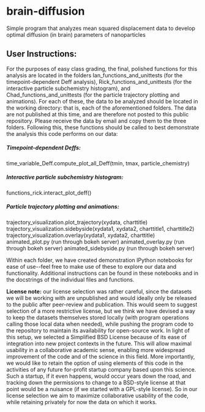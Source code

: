 # brain-diffusion
Simple program that analyzes mean squared displacement data to develop optimal diffusion (in brain) parameters of nanoparticles

## User Instructions:

For the purposes of easy class grading, the final, polished functions for this analysis are located in the folders Ian_functions_and_unittests (for the timepoint-dependent Deff analysis), Rick_functions_and_unittests (for the interactive particle subchemistry histogram), and Chad_functions_and_unittests (for the particle trajectory plotting and animations).  For each of these, the data to be analyzed should be located in the working directory: that is, each of the aforementioned folders.  The data are not published at this time, and are therefore not posted to this public repository.  Please receive the data by email and copy them to the three folders.  Following this, these functions should be called to best demonstrate the analysis this code performs on our data:

##### Timepoint-dependent Deffs:
time_variable_Deff.compute_plot_all_Deff(tmin, tmax, particle_chemistry)

##### Interactive particle subchemistry histogram:
functions_rick.interact_plot_deff()

##### Particle trajectory plotting and animations:
trajectory_visualization.plot_trajectory(xydata, charttitle)
trajectory_visualization.sidebyside(xydata1, xydata2, charttitle1, charttitle2)
trajectory_visualization.overlay(xydata1, xydata2, charttitle)
animated_plot.py (run through bokeh server)
animated_overlay.py (run through bokeh server)
animated_sidebyside.py (run through bokeh server)

Within each folder, we have created demonstration IPython notebooks for ease of use--feel free to make use of these to explore our data and functionality.  Additional instructions can be found in these notebooks and in the docstrings of the individual files and functions.

**License note:** our license selection was rather careful, since the datasets we will be working with are unpublished and would ideally only be released to the public after peer-review and publication.  This would seem to suggest selection of a more restrictive license, but we think we have devised a way to keep the datasets themselves stored locally (with program operations calling those local data when needed), while pushing the program code to the repository to maintain its availability for open-source work.  In light of this setup, we selected a Simplified BSD License because of its ease of integration into new project contexts in the future.  This will allow maximal usability in a collaborative academic sense, enabling more widespread improvement of the code and of the science in this field.  More importantly, we would like to retain the option of using elements of this code in the activities of any future for-profit startup company based upon this science.  Such a startup, if it even happens, would occur years down the road, and tracking down the permissions to change to a BSD-style license at that point would be a nuisance (if we started with a GPL-style license).  So in our license selection we aim to maximize collaborative usability of the code, while retaining privately for now the data on which it works.
